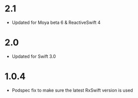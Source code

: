 # 2.1
- Updated for Moya beta 6 & ReactiveSwift 4

# 2.0
- Updated for Swift 3.0

# 1.0.4

- Podspec fix to make sure the latest RxSwift version is used
